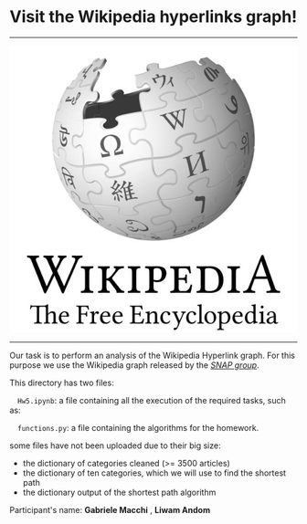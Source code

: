 
# Visit the Wikipedia hyperlinks graph!

***
![alt text](https://github.com/liwamio/Hw5-Gr10/blob/master/wikipedia1_0.jpg)
***
Our task is to perform an analysis of the Wikipedia Hyperlink graph. For this purpose we use the Wikipedia graph released by the _[SNAP group](https://drive.google.com/file/d/1ghPJ4g6XMCUDFQ2JPqAVveLyytG8gBfL/view)_.

This directory has two files: 

&emsp;`Hw5.ipynb`: a file containing all the execution of the required tasks, such as:  

&emsp;`functions.py`: a file containing the algorithms for the homework. 

some files have not been uploaded due to their big size:
- the dictionary of categories cleaned (>= 3500 articles)
- the dictionary of ten categories, which we will use to find the shortest path
- the dictionary output of the shortest path algorithm


Participant's name: **Gabriele Macchi** , **Liwam Andom** 

